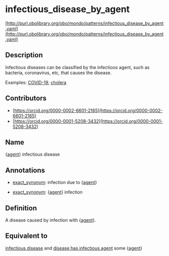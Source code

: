 # infectious_disease_by_agent 

[http://purl.obolibrary.org/obo/mondo/patterns/infectious_disease_by_agent.yaml](http://purl.obolibrary.org/obo/mondo/patterns/infectious_disease_by_agent.yaml)
## Description 

Infectious diseases can be classified by the infectioos agent, such as bacteria, coronavirus, etc, that causes the disease.

Examples: [COVID-19](http://purl.obolibrary.org/obo/MONDO_0100096), [cholera](http://purl.obolibrary.org/obo/MONDO_0015766)
## Contributors 
* [https://orcid.org/0000-0002-6601-2165](https://orcid.org/0000-0002-6601-2165) 
* [https://orcid.org/0000-0001-5208-3432](https://orcid.org/0000-0001-5208-3432) 
## Name 

{[agent](http://purl.obolibrary.org/obo/NCBITaxon_1)} infectious disease

## Annotations 

* [exact_synonym](http://www.geneontology.org/formats/oboInOwl#hasExactSynonym): infection due to {[agent](http://purl.obolibrary.org/obo/NCBITaxon_1)}

* [exact_synonym](http://www.geneontology.org/formats/oboInOwl#hasExactSynonym): {[agent](http://purl.obolibrary.org/obo/NCBITaxon_1)} infection

## Definition 

A disease caused by infection with {[agent](http://purl.obolibrary.org/obo/NCBITaxon_1)}.

## Equivalent to 

[infectious disease](http://purl.obolibrary.org/obo/MONDO_0005550) and [disease has infectious agent](http://purl.obolibrary.org/obo/RO_0014001) some {[agent](http://purl.obolibrary.org/obo/NCBITaxon_1)}

